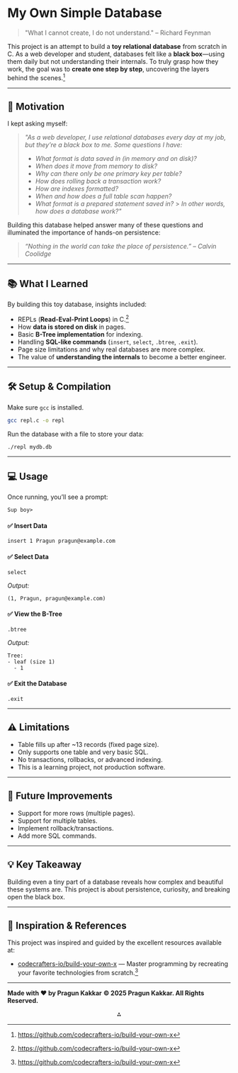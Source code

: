 # My Own Simple Database

> "What I cannot create, I do not understand." – Richard Feynman

This project is an attempt to build a **toy relational database** from scratch in C.
As a web developer and student, databases felt like a **black box**—using them daily but not understanding their internals.
To truly grasp how they work, the goal was to **create one step by step**, uncovering the layers behind the scenes.[^1]

---

## 🚀 Motivation

I kept asking myself:

> _"As a web developer, I use relational databases every day at my job, but they’re a black box to me. Some questions I have:_
>
> - _What format is data saved in (in memory and on disk)?_
> - _When does it move from memory to disk?_
> - _Why can there only be one primary key per table?_
> - _How does rolling back a transaction work?_
> - _How are indexes formatted?_
> - _When and how does a full table scan happen?_
> - _What format is a prepared statement saved in?_ > _In other words, how does a database work?"_

Building this database helped answer many of these questions and illuminated the importance of hands-on persistence:

> _“Nothing in the world can take the place of persistence.” – Calvin Coolidge_

---

## 📚 What I Learned

By building this toy database, insights included:

- REPLs (**Read-Eval-Print Loops**) in C.[^1]
- How **data is stored on disk** in pages.
- Basic **B-Tree implementation** for indexing.
- Handling **SQL-like commands** (`insert`, `select`, `.btree`, `.exit`).
- Page size limitations and why real databases are more complex.
- The value of **understanding the internals** to become a better engineer.

---

## 🛠️ Setup \& Compilation

Make sure `gcc` is installed.

```bash
gcc repl.c -o repl
```

Run the database with a file to store your data:

```bash
./repl mydb.db
```

---

## 💻 Usage

Once running, you’ll see a prompt:

```
Sup boy>
```

#### ✅ Insert Data

```
insert 1 Pragun pragun@example.com
```

#### ✅ Select Data

```
select
```

_Output:_

```
(1, Pragun, pragun@example.com)
```

#### ✅ View the B-Tree

```
.btree
```

_Output:_

```
Tree:
- leaf (size 1)
  - 1
```

#### ✅ Exit the Database

```
.exit
```

---

## ⚠️ Limitations

- Table fills up after ~13 records (fixed page size).
- Only supports one table and very basic SQL.
- No transactions, rollbacks, or advanced indexing.
- This is a learning project, not production software.

---

## 🔮 Future Improvements

- Support for more rows (multiple pages).
- Support for multiple tables.
- Implement rollback/transactions.
- Add more SQL commands.

---

## 💡 Key Takeaway

Building even a tiny part of a database reveals how complex and beautiful these systems are.
This project is about persistence, curiosity, and breaking open the black box.

---

## 📎 Inspiration \& References

This project was inspired and guided by the excellent resources available at:

- [codecrafters-io/build-your-own-x](https://github.com/codecrafters-io/build-your-own-x) — Master programming by recreating your favorite technologies from scratch.[^1]

---

**Made with ❤️ by Pragun Kakkar**
**© 2025 Pragun Kakkar. All Rights Reserved.**

<div style="text-align: center">⁂</div>

[^1]: https://github.com/codecrafters-io/build-your-own-x
